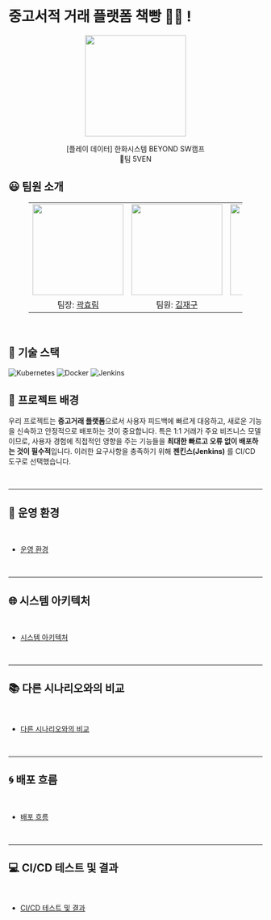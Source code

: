 # 중고서적 거래 플랫폼 책빵 📖🍞 !
<p align="middle" style="margin: 0; padding: 0;">
  <img width="200px" src="https://github.com/user-attachments/assets/59f2249b-790f-416c-a965-42a51ac5e06e">
</p>

<p align="middle">
[플레이 데이터] 한화시스템 BEYOND SW캠프
<br>🥪팀 5VEN
</p>

## 😃 팀원 소개

<figure>
    <table>
      <tr>
        <td align="center"><img src="https://github.com/user-attachments/assets/161f9f29-3a5e-415c-96ac-3dfe206d2c81" width="180px"/></td>
        <td align="center"><img src="https://github.com/user-attachments/assets/aefd8909-7201-4162-be56-b4815512d4c4" width="180px"/></td>
        <td align="center"><img src="https://github.com/user-attachments/assets/f73098ea-a9ee-4915-b38a-a6c05f6e4c6a" width="180px"/></td>
	<td align="center"><img src="https://github.com/user-attachments/assets/854f6d73-5aac-4c17-add8-5c5ebc768f7b" width="180px"/></td>
        <td align="center"><img src="https://github.com/user-attachments/assets/06e97207-fffe-459c-934e-a2ef79ef4f22" width="180px"/></td>
      </tr>
      <tr>
        <td align="center">팀장: <a href="https://github.com/daydeiday">곽효림</a></td>
        <td align="center">팀원: <a href="https://github.com/wkdlrn">김재구</a></td>
        <td align="center">팀원: <a href="https://github.com/ChangeunLim" >임찬근</a></td>
        <td align="center"><strong>팀장</strong>: <a href="https://github.com/InukChoi">최인욱</a></td>
	<td align="center">팀원: <a href="https://github.com/choi-won-ik" >최원익</a></td>
      </tr>
    </table>
</figure>



&nbsp; 

## 🔧 기술 스택
![Kubernetes](https://img.shields.io/badge/k8s-%23326ce5.svg?style=for-the-badge&logo=kubernetes&logoColor=white)
![Docker](https://img.shields.io/badge/docker-%232496ED.svg?style=for-the-badge&logo=docker&logoColor=white)
![Jenkins](https://img.shields.io/badge/jenkins-%23D24939.svg?style=for-the-badge&logo=jenkins&logoColor=white)


## 🌳 프로젝트 배경

우리 프로젝트는 **중고거래 플랫폼**으로서 사용자 피드백에 빠르게 대응하고, 새로운 기능을 신속하고 안정적으로 배포하는 것이 중요합니다. 특은 1:1 거래가 주요 비즈니스 모델이므로, 사용자 경험에 직접적인 영향을 주는 기능들을 **최대한 빠르고 오류 없이 배포하는 것이 필수적**입니다. 이러한 요구사항을 충족하기 위해 **젠킨스(Jenkins)** 를 CI/CD 도구로 선택했습니다.

<br>

---
## 🌳 운영 환경
&nbsp;
- [운영 환경](https://github.com/beyond-sw-camp/be12-4th-5ven-bread_book/wiki/%EC%9A%B4%EC%98%81%ED%99%98%EA%B2%BD)

<br>

---

## 🌐 시스템 아키텍처
&nbsp;
- [시스템 아키텍처](https://github.com/beyond-sw-camp/be12-4th-5ven-bread_book/wiki/%EC%8B%9C%EC%8A%A4%ED%85%9C-%EC%95%84%ED%82%A4%ED%85%8D%EC%B2%98)

<br>

---

## 📚 다른 시나리오와의 비교

&nbsp;
- [다른 시나리오와의 비교](https://github.com/beyond-sw-camp/be12-4th-5ven-bread_book/wiki/%EB%8B%A4%EB%A5%B8-%EC%8B%9C%EB%82%98%EB%A6%AC%EC%98%A4%EC%99%80%EC%9D%98-%EB%B9%84%EA%B5%90)

<br>

---

## 🌀 배포 흐름

&nbsp;
- [배포 흐름](https://github.com/beyond-sw-camp/be12-4th-5ven-bread_book/wiki/%EB%B0%B0%ED%8F%AC-%ED%9D%90%EB%A6%84)

<br>

---

## 💻 CI/CD 테스트 및 결과
&nbsp;
- [CI/CD 테스트 및 결과](https://github.com/beyond-sw-camp/be12-4th-5ven-bread_book/wiki/%F0%9F%92%BB-CI-CD-%ED%85%8C%EC%8A%A4%ED%8A%B8-%EB%B0%8F-%EA%B2%B0%EA%B3%BC)
